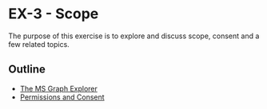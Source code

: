 # EX-3 - Scope

The purpose of this exercise is to explore and discuss scope, consent and a few related topics.

## Outline

* [The MS Graph Explorer](doc/ms_graph_explorer.md)
* [Permissions and Consent](doc/permissions_and_consent.md)
